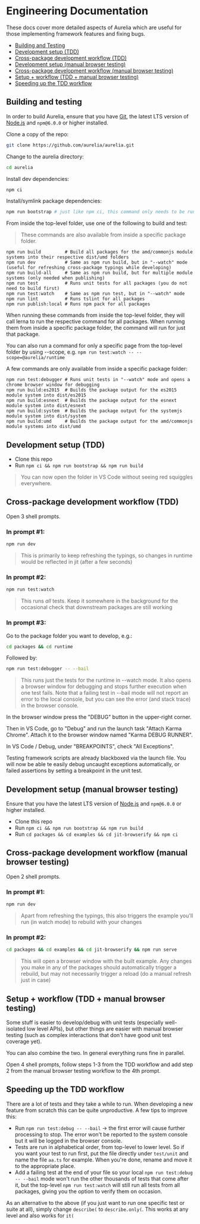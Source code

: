 # Engineering Documentation

These docs cover more detailed aspects of Aurelia which are useful for those implementing framework features and fixing bugs.

- [Building and Testing](#building-and-testing)
- [Development setup (TDD)](#development-setup-tdd)
- [Cross-package development workflow (TDD)](#cross-package-development-workflow-tdd)
- [Development setup (manual browser testing)](#development-setup-manual-browser-testing)
- [Cross-package development workflow (manual browser testing)](#cross-package-development-workflow-manual-browser-testing)
- [Setup + workflow (TDD + manual browser testing)](setup-workflow-tdd-manual-browser-testing)
- [Speeding up the TDD workflow](speeding-up-the-tdd-workflow)

## Building and testing

In order to build Aurelia, ensure that you have [Git](https://git-scm.com/downloads), the latest LTS version of [Node.js](https://nodejs.org/) and `npm@6.0.0` or higher installed.

Clone a copy of the repo:

```bash
git clone https://github.com/aurelia/aurelia.git
```

Change to the aurelia directory:

```bash
cd aurelia
```

Install dev dependencies:

```bash
npm ci
```

Install/symlink package dependencies:

```bash
npm run bootstrap # just like npm ci, this command only needs to be run once
```


From inside the top-level folder, use one of the following to build and test:

> These commands are also available from inside a specific package folder.

```
npm run build         # Build all packages for the amd/commonjs module systems into their respective dist/umd folders
npm run dev           # Same as npm run build, but in "--watch" mode (useful for refreshing cross-package typings while developing)
npm run build-all     # Same as npm run build, but for multiple module systems (only needed when publishing)
npm run test          # Runs unit tests for all packages (you do not need to build first)
npm run test:watch    # Same as npm run test, but in "--watch" mode
npm run lint          # Runs tslint for all packages
npm run publish:local # Runs npm pack for all packages
```

When running these commands from inside the top-level folder, they will call lerna to run the respective command for all packages. When running them from inside a specific package folder, the command will run for just that package.

You can also run a command for only a specific page from the top-level folder by using --scope, e.g. `npm run test:watch -- --scope=@aurelia/runtime`

A few commands are only available from inside a specific package folder:

```
npm run test:debugger # Runs unit tests in "--watch" mode and opens a chrome browser window for debugging
npm run build:es2015  # Builds the package output for the es2015 module system into dist/es2015
npm run build:esnext  # Builds the package output for the esnext module system into dist/esnext
npm run build:system  # Builds the package output for the systemjs module system into dist/system
npm run build:umd     # Builds the package output for the amd/commonjs module systems into dist/umd
```



## Development setup (TDD)

- Clone this repo
- Run `npm ci && npm run bootstrap && npm run build`

> You can now open the folder in VS Code without seeing red squiggles everywhere.

## Cross-package development workflow (TDD)

Open 3 shell prompts.

### In prompt #1:

```bash
npm run dev
```
> This is primarily to keep refreshing the typings, so changes in runtime would be reflected in jit (after a few seconds)

### In prompt #2:

```bash
npm run test:watch
```

> This runs *all* tests. Keep it somewhere in the background for the occasional check that downstream packages are still working

### In prompt #3:

Go to the package folder you want to develop, e.g.:

```bash
cd packages && cd runtime
```

Followed by:

```bash
npm run test:debugger -- --bail
```

> This runs just the tests for the runtime in --watch mode. It also opens a browser window for debugging and stops further execution when one test fails. Note that a failing test in --bail mode will not report an error to the local console, but you can see the error (and stack trace) in the browser console.

In the browser window press the "DEBUG" button in the upper-right corner.

Then in VS Code, go to "Debug" and run the launch task "Attach Karma Chrome". Attach it to the browser window named "Karma DEBUG RUNNER".

In VS Code / Debug, under "BREAKPOINTS", check "All Exceptions".

Testing framework scripts are already blackboxed via the launch file. You will now be able te easily debug uncaught exceptions automatically, or failed assertions by setting a breakpoint in the unit test.

## Development setup (manual browser testing)

Ensure that you have the latest LTS version of [Node.js](https://nodejs.org/) and `npm@6.0.0` or higher installed.

- Clone this repo
- Run `npm ci && npm run bootstrap && npm run build`
- Run `cd packages && cd examples && cd jit-browserify && npm ci`

## Cross-package development workflow (manual browser testing)

Open 2 shell prompts.

### In prompt #1:

```bash
npm run dev
```
> Apart from refreshing the typings, this also triggers the example you'll run (in watch mode) to rebuild with your changes

### In prompt #2:

```bash
cd packages && cd examples && cd jit-browserify && npm run serve
```

> This will open a browser window with the built example. Any changes you make in any of the packages should automatically trigger a rebuild, but may not necessarily trigger a reload (do a manual refresh just in case)

## Setup + workflow (TDD + manual browser testing)

Some stuff is easier to develop/debug with unit tests (especially well-isolated low level APIs), but other things are easier with manual browser testing (such as complex interactions that don't have good unit test coverage yet).

You can also combine the two. In general everything runs fine in parallel.

Open 4 shell prompts, follow steps 1-3 from the TDD workflow and add step 2 from the manual browser testing workflow to the 4th prompt.

## Speeding up the TDD workflow

There are a lot of tests and they take a while to run. When developing a new feature from scratch this can be quite unproductive. A few tips to improve this:

- Run `npm run test:debug -- --bail` -> the first error will cause further processing to stop. The error won't be reported to the system console but it will be logged in the browser console.
- Tests are run in alphabetical order, from top-level to lower level. So if you want your test to run first, put the file directly under `test/unit` and name the file `aa.ts` for example. When you're done, rename and move it to the appropriate place.
- Add a failing test at the end of your file so your local `npm run test:debug -- --bail` mode won't run the other thousands of tests that come after it, but the top-level `npm run test:watch` will still run all tests from all packages, giving you the option to verify them on occasion.

As an alternative to the above (if you just want to run one specific test or suite at all), simply change `describe(` to `describe.only(`. This works at any level and also works for `it(`
